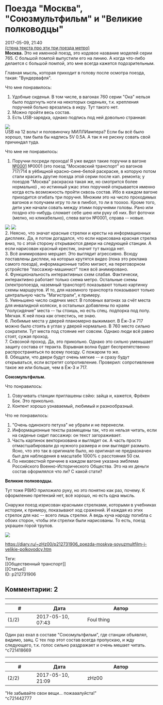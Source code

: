 Поезда "Москва", "Союзмультфильм" и "Великие полководцы"
========================================================

  
2017-05-09, 21:40  
  [(стена текста про эти три поезда метро)](https://zHz00.diary.ru/p212731906.htm?index=2#linkmore212731906m2)      
  **Москва.**  Это не именной поезд, это кодовое название моделей серии 765. С большой помпой выпустили его на линию. А когда что-либо делается с большой помпой, это мне всегда кажется подозрительным.   
   
 Главная мысль, которая приходит в голову после осмотра поезда, такая: "Вундервафля".   
   
 Что мне понравилось:   
 1. Удобные сиденья. В том числе, в вагонах 760 серии "Ока" нельзя было подогнуть ноги на некоторых сиденьях, т.к. крепления поручней больно врезались в икру. Тут такого нет.   
 2. Можно пройти весь состав.   
 3. Есть USB-зарядка, однако подпись под ней довольно странная:   
   
   [![](http://i.imgur.com/meHzzOPl.jpg)](http://i.imgur.com/meHzzOP.jpg)     
 USB на 12 вольт и половиночку МИЛЛИампера? Если бы всё было хорошо, там была бы надпись 5V 0.5A. А так я не рискну совать свой причиндал туда.   
   
 Что мне не понравилось:   
 1. Поручни посреди прохода! Я уже видел такие поручни в вагоне  [№0001](https://zHz00.diary.ru/p212731906.htm?index=1#linkmore212731906m1)    №0001 (это поезд "Московский транспорт" из вагонов 717/714 в уёбищной красно-сине-белой раскраске, в которую потом стали красить другие поезда этой серии после кап. ремонта; у поездов "Москва" раскраска такая же, но смотрится более нормально)   , но истинный ужас этих поручней открывается именно когда есть возможность пройти сквозь состав. Ибо в каждом вагоне приходится огибать три поручня. Множим это на число проходимых вагонов и получаем игру то ли в пинбол, то ли в тоохоо. Кроме того, дети уже начали совать между этими поручнями головы. Рано или поздно кто-нибудь сломает себе шею или руку об них. Вот фоточки (мелко, но кликабельно), слева вагон №0001, справа -- новые.   
   
   [![](http://i.imgur.com/t6YUoo6m.jpg)](http://i.imgur.com/t6YUoo6.jpg)   [![](http://i.imgur.com/oxwKAzTm.jpg)](http://i.imgur.com/oxwKAzT.jpg)     
 2. Неясно, что значат красные стрелки и кресты на информационных дисплеях. Да, я потом догадался, что если нарисована красная стрелка вниз, то с этой сторону открываются двери на следующей станции. А если нарисован красный крестик, значит тут выхода нет.   
 3. Всё анимировано мерцает. Это выглядит агрессивно. Всюду поставлены дисплеи, на которых крутятся видео (пока это реклама самого поезда), информационные табло мигают, на переговорном устройстве "пассажир-машинист" тоже всё анимировано.   
 4. Функциональность интерактивных схем слабая. Фактически, интерактивно работает только схема метро. Остальные схемы (электропоезда, наземный транспорт) показывают только картинку схемы маршрутов. И то, для наземного транспорта показывают только центральную часть "Магистрали", к примеру.   
 5. Уменьшено число сидячих мест. В головных вагонах за счёт места для инвалидной коляски, в остальных добавлены по краям "полусидячие" места -- ты стоишь, но есть спец. подпорка под попу. Мягкая. К ней пока как отнестись, не знаю.   
 6. Любимые места у дверей планомерно выжимают. В Ёж-3 и 717 можно было стоять в углах у дверей нормально. В 760 место сильно сократили. Тут места под стояние нет совсем. Однако люди всё равно стоят, сужая проход.   
 7. Сквозной проход. Да, это прикольно. Однако это сильно уменьшает защиту состава от теракта. Взрывная волна будет беспрепятственно распространяться по всему поезду. С пожаром то же.   
 8. Обещали, что двери будут очень мягкие -- и сразу будут открываться, если встретят сопротивление. Проверил: сопротивление такое же или больше, чем в Ёж-3 и 717.   
   
  **Союзмультфильм.**    
   
 Что понравилось:   
 1. Озвучивать станции приглашены сэйю: зайца и, кажется, Фрёкен Бок. Это прикольно.   
 2. Контент хорошо узнаваемый, любимый и разнообразный.   
   
 Что не понравилось:   
 1. "Очень одинокого петуха" не убрали и не перенесли.   
 2. Информационные тексты размещены так, что их нельзя читать, если на сиденье сидит пассажир: он текст загораживает.   
 3. Часть картинок векторизована и выглядет ок. А часть просто отмастшабировали до нужного размера и они выглядят размыто. Ясно, что это так в оригинале было, но оригинал не предназначен был для наблюдения в масштабе 1000% с расстояния 50 см.   
 4. По неизвестной причине в каждом вагоне указана эмблема Российского Военно-Исторического Общества. Это на их деньги состав оформлялся что ли? С какой стати?   
   
  **Великие полководцы.**    
   
 Тут тоже РВИО приложило руку, но это понятно как раз, почему. К оформлению претензий нет, всё хорошо, но есть одна мысль.   
   
 Снаружи поезд изрисован красными стрелками, которыми в учебниках истории, к примеру, показывают ход сражений. И каждая из этих стрелок для нас -- всего лишь стрелки. А ведь куча народу погибла с обоих сторон, чтобы эти стрелки были нарисованы. То есть, поезд украшен горой трупов.   
   
   [![](http://i.imgur.com/CIxFeUvl.jpg)](http://i.imgur.com/CIxFeUv.jpg)     
     
  
<https://diary.ru/~zHz00/p212731906_poezda-moskva-soyuzmultfilm-i-velikie-polkovodcy.htm>  
  
Теги:  
[[Общественный транспорт]]  
[[Статьи]]  
ID: p212731906  


Комментарии: 2
--------------

  


---



|         #         |              Дата              |                     Автор                     |           ID           |
| --- | --- | --- | --- |
| (1/2) | 2017-05-10, 07:43 | Foul thing | c721418669 |

  
 Один раз ехал в составе "Союзмультфильм", где станции объявлял, видимо, заяц. С тех пор этот состав всегда пропускаю, и жду следующего, т.к. голос сильно раздражает и очень мешает читать.   
 ^c721418669

---



|         #         |              Дата              |                     Автор                     |           ID           |
| --- | --- | --- | --- |
| (2/2) | 2017-05-10, 21:09 | zHz00 | c721442777 |

  
 "Не забывайте свои вещи... пожааалуйста!"   
 ^c721442777
